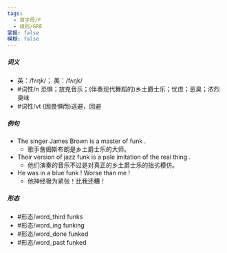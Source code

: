 ```yaml
---
tags:
  - 首字母/F
  - 级别/GRE
掌握: false
模糊: false
---
```

##### 词义
- 英：/fʌŋk/； 美：/fʌŋk/
- #词性/n  恐惧；放克音乐；(伴奏现代舞蹈的)乡土爵士乐；忧虑；恶臭；浓烈臭味
- #词性/vt  (因畏惧而)逃避，回避
##### 例句
- The singer James Brown is a master of funk .
	- 歌手詹姆斯布朗是乡土爵士乐的大师。
- Their version of jazz funk is a pale imitation of the real thing .
	- 他们演奏的音乐不过是对真正的乡土爵士乐的拙劣模仿。
- He was in a blue funk ! Worse than me !
	- 他神经极为紧张！比我还糟！
##### 形态
- #形态/word_third funks
- #形态/word_ing funking
- #形态/word_done funked
- #形态/word_past funked
